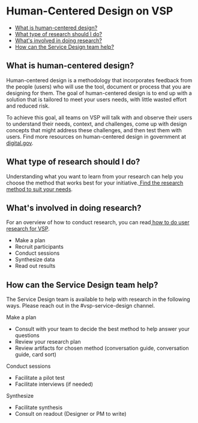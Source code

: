 # Human-Centered Design on VSP



*   [What is human-centered design?](https://vfs.atlassian.net/wiki/spaces/~227693187/pages/853344257/Human-Centered%2BDesign%2Bon%2BVSP#What-is-human-centered-design?)
*   [What type of research should I do?](https://vfs.atlassian.net/wiki/spaces/~227693187/pages/853344257/Human-Centered%2BDesign%2Bon%2BVSP#What-type-of-research-should-I-do?)
*   [What's involved in doing research?](https://vfs.atlassian.net/wiki/spaces/~227693187/pages/853344257/Human-Centered%2BDesign%2Bon%2BVSP#What's-involved-in-doing-research?)
*   [How can the Service Design team help?](https://vfs.atlassian.net/wiki/spaces/~227693187/pages/853344257/Human-Centered%2BDesign%2Bon%2BVSP#How-can-the-Service-Design-team-help?)


## What is human-centered design?

Human-centered design is a methodology that incorporates feedback from the people (users) who will use the tool, document or process that you are designing for them. The goal of human-centered design is to end up with a solution that is tailored to meet your users needs, with little wasted effort and reduced risk. 

To achieve this goal, all teams on VSP will talk with and observe their users to understand their needs, context, and challenges, come up with design concepts that might address these challenges, and then test them with  users. Find more resources on human-centered design in government at [digital.gov](https://digital.gov/topics/design/).


## What type of research should I do?

Understanding what you want to learn from your research can help you choose the method that works best for your initiative.[ Find the research method to suit your needs](https://vfs.atlassian.net/wiki/spaces/~227693187/pages/997326849/VSP+Research+Methods).


## What's involved in doing research?

For an overview of how to conduct research, you can read[ how to do user research for VSP](https://vfs.atlassian.net/wiki/spaces/~227693187/pages/997195801/How+VSP+does+user+research).



*   Make a plan
*   Recruit participants
*   Conduct sessions
*   Synthesize data
*   Read out results


## How can the Service Design team help?

The Service Design team is available to help with research in the following ways. Please reach out in the #vsp-service-design channel.

Make a plan



*   Consult with your team to decide the best method to help answer your questions
*   Review your research plan
*   Review artifacts for chosen method (conversation guide, conversation guide, card sort)

Conduct sessions



*   Facilitate a pilot test
*   Facilitate interviews (if needed)

Synthesize



*   Facilitate synthesis
*   Consult on readout (Designer or PM to write)

 
